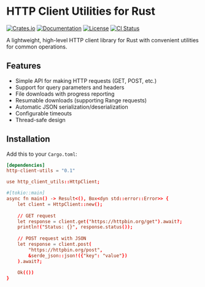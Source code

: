 # HTTP Client Utilities for Rust

[![Crates.io](https://img.shields.io/crates/v/http-client-utils)](https://crates.io/crates/http-client-utils)
[![Documentation](https://docs.rs/http-client-utils/badge.svg)](https://docs.rs/http-client-utils)
[![License](https://img.shields.io/crates/l/http-client-utils)](LICENSE)
[![CI Status](https://github.com/yourusername/http-client-utils/actions/workflows/ci.yml/badge.svg)](https://github.com/yourusername/http-client-utils/actions)

A lightweight, high-level HTTP client library for Rust with convenient utilities for common operations.

## Features

- Simple API for making HTTP requests (GET, POST, etc.)
- Support for query parameters and headers
- File downloads with progress reporting
- Resumable downloads (supporting Range requests)
- Automatic JSON serialization/deserialization
- Configurable timeouts
- Thread-safe design

## Installation

Add this to your `Cargo.toml`:

```toml
[dependencies]
http-client-utils = "0.1"

use http_client_utils::HttpClient;

#[tokio::main]
async fn main() -> Result<(), Box<dyn std::error::Error>> {
    let client = HttpClient::new();
    
    // GET request
    let response = client.get("https://httpbin.org/get").await?;
    println!("Status: {}", response.status());
    
    // POST request with JSON
    let response = client.post(
        "https://httpbin.org/post",
        &serde_json::json!({"key": "value"})
    ).await?;
    
    Ok(())
}
